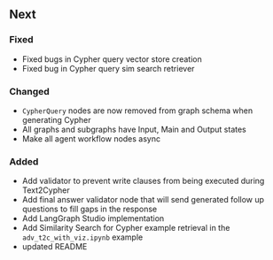 ## Next

### Fixed

* Fixed bugs in Cypher query vector store creation
* Fixed bug in Cypher query sim search retriever

### Changed

* `CypherQuery` nodes are now removed from graph schema when generating Cypher
* All graphs and subgraphs have Input, Main and Output states
* Make all agent workflow nodes async

### Added

* Add validator to prevent write clauses from being executed during Text2Cypher
* Add final answer validator node that will send generated follow up questions to fill gaps in the response
* Add LangGraph Studio implementation
* Add Similarity Search for Cypher example retrieval in the `adv_t2c_with_viz.ipynb` example
* updated README
